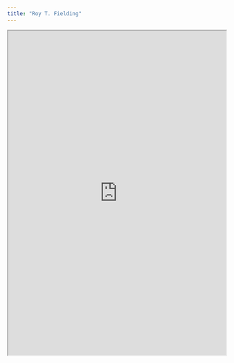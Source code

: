```yaml
---
title: "Roy T. Fielding"
---
```



<iframe height="750" width="100%" src="https://ewelton.github.io/ktest/wiki.html#Roy%20T.%20Fielding"></iframe>
